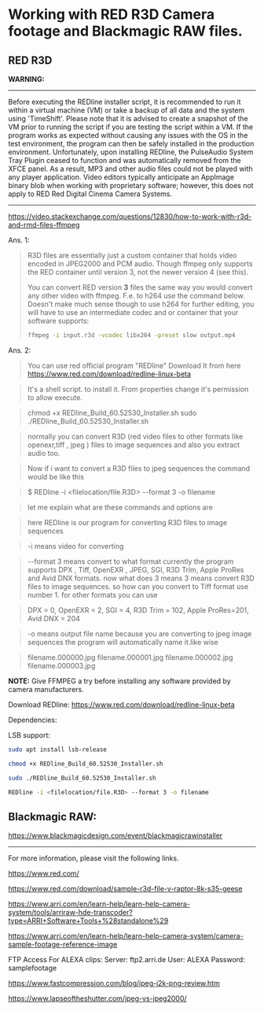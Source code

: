 # Working with RED R3D Camera footage and Blackmagic RAW files.

## RED R3D

**WARNING:**

---

Before executing the REDline installer script, it is recommended to run it within a virtual machine (VM) or take a backup of all data and the system using 'TimeShift'. Please note that it is advised to create a snapshot of the VM prior to running the script if you are testing the script within a VM. If the program works as expected without causing any issues with the OS in the test environment, the program can then be safely installed in the production environment. Unfortunately, upon installing REDline, the PulseAudio System Tray Plugin ceased to function and was automatically removed from the XFCE panel. As a result, MP3 and other audio files could not be played with any player application. Video editors typically anticipate an AppImage binary blob when working with proprietary software; however, this does not apply to RED Red Digital Cinema Camera Systems.

---

https://video.stackexchange.com/questions/12830/how-to-work-with-r3d-and-rmd-files-ffmpeg

Ans. 1:

> R3D files are essentially just a custom container that holds video encoded in JPEG2000 and PCM audio. Though ffmpeg only supports the RED container until version 3, not the newer version 4 (see this).
> 
> You can convert RED version **3** files the same way you 
> would convert any other video with ffmpeg.
> F.e. to h264 use the command below. Doesn't make much sense though to 
> use h264 for further editing, you will have to use an intermediate codec
>  and or container that your software supports:
> 
> ```bash
> ffmpeg -i input.r3d -vcodec libx264 -preset slow output.mp4
> ```

Ans. 2:

> You can use red official program "REDline" Download It from here https://www.red.com/download/redline-linux-beta

> It's a shell script. to install it. From properties change it's permission to allow execute.

> chmod +x REDline_Build_60.52530_Installer.sh
> sudo ./REDline_Build_60.52530_Installer.sh

> normally you can convert R3D (red video files to other formats like openexr,tiff , jpeg ) files to image sequences and also you extract audio too.

> Now if i want to convert a R3D files to jpeg sequences the command would be like this

> $ REDline -i <filelocation/file.R3D> --format 3 -o filename

> let me explain what are these commands and options are

> here REDline is our program for converting R3D files to image sequences

> -i means video for converting

> --format 3 means convert to what format currently the program supports DPX , Tiff, OpenEXR , JPEG, SGI, R3D Trim, Apple ProRes and Avid DNX formats. now what does 3 means 3 means convert R3D files to image sequences. so how can you convert to Tiff format use number 1. for other formats you can use

> DPX = 0, OpenEXR = 2, SGI = 4, R3D Trim = 102, Apple ProRes=201, Avid DNX = 204

> -o means output file name because you are converting to jpeg image sequences the program will automatically name it.like wise

> filename.000000.jpg
> filename.000001.jpg
> filename.000002.jpg
> filename.000003.jpg

**NOTE:** Give FFMPEG a try before installing any software provided by camera manufacturers.

Download REDline: https://www.red.com/download/redline-linux-beta

Dependencies:

LSB support:

```bash
sudo apt install lsb-release
```

```bash
chmod +x REDline_Build_60.52530_Installer.sh
```

```bash
sudo ./REDline_Build_60.52530_Installer.sh
```

```bash
REDline -i <filelocation/file.R3D> --format 3 -o filename
```

## Blackmagic RAW:

https://www.blackmagicdesign.com/event/blackmagicrawinstaller

---

For more information, please visit the following links.

https://www.red.com/

https://www.red.com/download/sample-r3d-file-v-raptor-8k-s35-geese

https://www.arri.com/en/learn-help/learn-help-camera-system/tools/arriraw-hde-transcoder?type=ARRI+Software+Tools+%28standalone%29

https://www.arri.com/en/learn-help/learn-help-camera-system/camera-sample-footage-reference-image

FTP Access
For ALEXA clips:
Server: ftp2.arri.de
User: ALEXA
Password: samplefootage

https://www.fastcompression.com/blog/jpeg-j2k-png-review.htm

https://www.lapseoftheshutter.com/jpeg-vs-jpeg2000/
